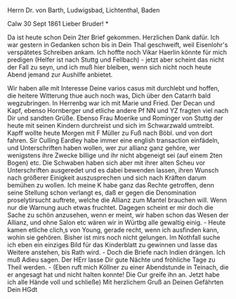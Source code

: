 Herrn Dr. von Barth, Ludwigsbad, Lichtenthal, Baden

 Calw 30 Sept 1861
Lieber Bruder! <Barth>*

Da ist heute schon Dein 2ter Brief gekommen. Herzlichen Dank dafür. Ich war gestern in Gedanken schon bis in Dein Thal geschweift, weil Eisenlohr's verspätetes Schreiben ankam. Ich hoffte noch Vikar Haerlin könnte für mich predigen (Helfer ist nach Stuttg und Fellbach) - jetzt aber scheint das nicht der Fall zu seyn, und ich muß hier bleiben, wenn sich nicht noch heute Abend jemand zur Aushilfe anbietet.

Wir haben alle mit Interesse Deine varios casus mit durchlebt und hoffen, die heitere Witterung thue auch noch was, Dich über den Catarrh bald wegzubringen. In Herrenbg war ich mit Marie und Fried. Der Decan und Kapf, ebenso Hornberger und etliche andere Pf NN und YZ fragten viel nach Dir und sandten Grüße. Ebenso Frau Moerike und Rominger von Stuttg der heute mit seinen Kindern durchreist und sich im Schwarzwald umtreibt. Kapff wollte heute Morgen mit F Müller zu Fuß nach Böbl. und von dort fahren. Sir Culling Eardley habe immer eine english transaction einfädeln, und Unterschriften haben wollen, wer zur allianz ganz gehöre, wer wenigstens ihre Zwecke billige und ihr nicht abgeneigt sei (auf einem 2ten Bogen) etc. Die Schwaben haben sich aber mit ihrer alten Scheu vor Unterschriften ausgeredet und es dabei bewenden lassen, ihren Wunsch nach größerer Einigkeit auszusprechen und sich nach Kräften darum bemühen zu wollen. Ich meine K habe ganz das Rechte getroffen, denn seine Stellung schon verlangt es, daß er gegen die Denomination proselytirsucht auftrete, welche die Allianz zum Mantel brauchen will. Wenn nur die Warnung auch etwas fruchtet. Dagegen scheint er mir doch die Sache zu schön anzusehen, wenn er meint, wir haben schon das Wesen der Allianz, und ohne Salon etc wären wir in Würtbg alle gewaltig einig. - Heute kamen etliche clich‚s von Young, gerade recht, wenn ich ausfinden kann, wohin sie gehören. Bisher ist mirs noch nicht gelungen. Im Nothfall suche ich eben ein einziges Bild für das Kinderblatt zu gewinnen und lasse das Weitere anstehen, bis Rath wird. - Doch die Briefe nach Indien drängen. Ich muß Adieu sagen. Der HErr lasse Dir gute Nächte und fröhliche Tage zu Theil werden. - (Eben ruft mich Köllner zu einer Abendstunde in Teinach, die er angesagt hat und nicht halten konnte! Die Cur greife ihn an. Jetzt habe ich alle Hände voll und schließe) 
Mit herzlichem Gruß an Deinen Gefährten Dein
 HGdt

